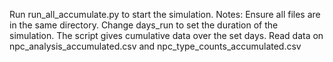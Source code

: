 Run run_all_accumulate.py to start the simulation.
Notes:
Ensure all files are in the same directory.
Change days_run to set the duration of the simulation.
The script gives cumulative data over the set days.
Read data on npc_analysis_accumulated.csv and npc_type_counts_accumulated.csv
